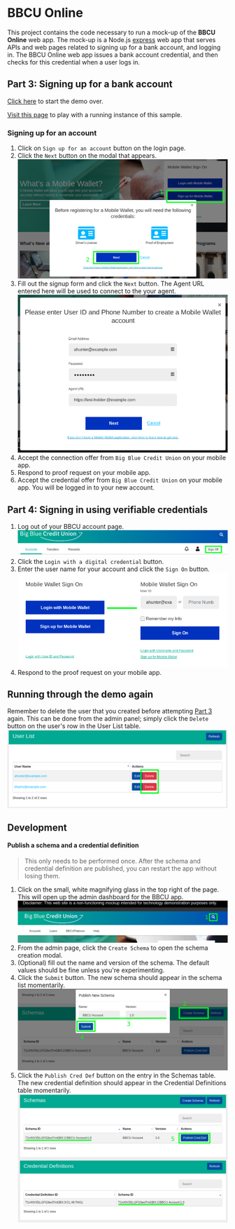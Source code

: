 # BBCU Online

This project contains the code necessary to run a mock-up of the **BBCU Online** web app.  The mock-up is a Node.js [express](https://expressjs.com/) web app that serves APIs and web pages related to signing up for a bank account, and logging in.  The BBCU Online web app issues a bank account credential, and then checks for this credential when a user logs in.

## Part 3: Signing up for a bank account

[Click here](../README.md#passwordless-authentication-demo) to start the demo over.

[Visit this page](https://bbcu.livedemo.verify-creds.com) to play with a running instance of this sample.

### Signing up for an account

1. Click on `Sign up for an account` button on the login page.
2. Click the `Next` button on the modal that appears.
  ![signup_1.png](docs/signup_1.png)
3. Fill out the signup form and click the `Next` button. The Agent URL entered here will be used to connect to the
your agent.
  ![signup_2.png](docs/signup_2.png)
4. Accept the connection offer from `Big Blue Credit Union` on your mobile app.
5. Respond to proof request on your mobile app.
6. Accept the credential offer from `Big Blue Credit Union` on your mobile app.  You will be logged in to your new
account.

## Part 4: Signing in using verifiable credentials

1. Log out of your BBCU account page.
  ![login_1.png](docs/login_1.png)
2. Click the `Login with a digital credential` button.
3. Enter the user name for your account and click the `Sign On` button.
  ![login_2.png](docs/login_2.png)
4. Respond to the proof request on your mobile app.

## Running through the demo again

Remember to delete the user that you created before attempting [Part 3](#part-3-signing-up-for-a-bank-account) again.
This can be done from the admin panel; simply click the `Delete` button on the user's row in the User List table.
  ![delete_user.png](docs/delete_user.png)

## Development

#### Publish a schema and a credential definition

> This only needs to be performed once. After the schema and credential definition are published, you can restart the
app without losing them.

1. Click on the small, white magnifying glass in the top right of the page.  This will open up the admin dashboard for the
BBCU app.
  ![click_search.png](docs/click_search.png)
2. From the admin page, click the `Create Schema` to open the schema creation modal.
3. (Optional) fill out the name and version of the schema.  The default values should be fine unless you're experimenting.
4. Click the `Submit` button.  The new schema should appear in the schema list momentarily.
  ![publish_schema.png](docs/publish_schema.png)
5. Click the `Publish Cred Def` button on the entry in the Schemas table. The new credential definition should appear in
the Credential Definitions table momentarily.
  ![publish_cred_def.png](docs/publish_cred_def.png)